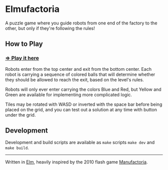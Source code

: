 # Elmufactoria

A puzzle game where you guide robots from one end of the factory to the other, but only if they're following the rules!

## How to Play

### [⇒ Play it here](https://mintchkin.github.io/elmufactoria)

Robots enter from the top center and exit from the bottom center. Each robot is carrying a sequence of colored balls that will determine whether they should be allowed to reach the exit, based on the level's rules.

Robots will only ever enter carrying the colors Blue and Red, but Yellow and Green are available for implementing more complicated logic.

Tiles may be rotated with WASD or inverted with the space bar before being placed on the grid, and you can test out a solution at any time with button under the grid.

## Development

Development and build scripts are available as `make` scripts `make dev` and `make build`.

---

Written in [Elm](https://elm-lang.org/), heavily inspired by the 2010 flash game [Manufactoria](http://pleasingfungus.com/Manufactoria/).
